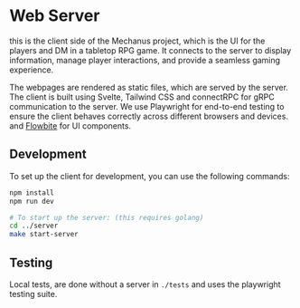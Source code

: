 # Web Server

this is the client side of the Mechanus project, which is the UI for the players and DM in a tabletop RPG game. It connects to the server to display information, manage player interactions, and provide a seamless gaming experience.

The webpages are rendered as static files, which are served by the server. The client is built using Svelte, Tailwind CSS and connectRPC for gRPC communication to the server. We use Playwright for end-to-end testing to ensure the client behaves correctly across different browsers and devices. and [Flowbite](https://flowbite-svelte.com/) for UI components.

## Development

To set up the client for development, you can use the following commands:

```bash
npm install
npm run dev

# To start up the server: (this requires golang)
cd ../server
make start-server
```

## Testing

Local tests, are done without a server in `./tests` and uses the playwright testing suite.